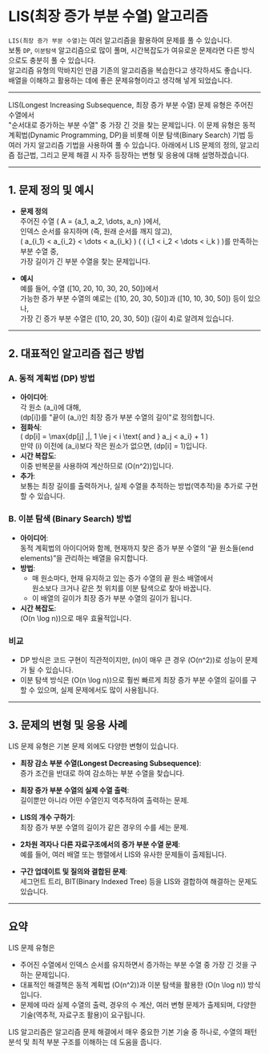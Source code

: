 # LIS(최장 증가 부분 수열) 알고리즘
`LIS(최장 증가 부분 수열)`는 여러 알고리즘을 활용하여 문제를 풀 수 있습니다.<br>
보통 `DP`, `이분탐색` 알고리즘으로 많이 풀며, 시간복잡도가 여유로운 문제라면 다른 방식으로도 충분히 풀 수 있습니다.<br>
알고리즘 유형의 막바지인 만큼 기존의 알고리즘을 복습한다고 생각하셔도 좋습니다.<br>
배열을 이해하고 활용하는 데에 좋은 문제유형이라고 생각해 넣게 되었습니다.<br>


---

LIS(Longest Increasing Subsequence, 최장 증가 부분 수열) 문제 유형은 주어진 수열에서  
"순서대로 증가하는 부분 수열" 중 가장 긴 것을 찾는 문제입니다. 이 문제 유형은 동적 계획법(Dynamic Programming, DP)을 비롯해 이분 탐색(Binary Search) 기법 등 여러 가지 알고리즘 기법을 사용하여 풀 수 있습니다. 아래에서 LIS 문제의 정의, 알고리즘 접근법, 그리고 문제 해결 시 자주 등장하는 변형 및 응용에 대해 설명하겠습니다.

---

## 1. 문제 정의 및 예시

- **문제 정의**  
  주어진 수열 \( A = \{a_1, a_2, \dots, a_n\} \)에서,  
  인덱스 순서를 유지하며 (즉, 원래 순서를 깨지 않고),  
  \( a_{i_1} < a_{i_2} < \dots < a_{i_k} \) ( \( i_1 < i_2 < \dots < i_k \) )를 만족하는 부분 수열 중,  
  가장 길이가 긴 부분 수열을 찾는 문제입니다.

- **예시**  
  예를 들어, 수열 \([10, 20, 10, 30, 20, 50]\)에서  
  가능한 증가 부분 수열의 예로는 \([10, 20, 30, 50]\)과 \([10, 10, 30, 50]\) 등이 있으나,  
  가장 긴 증가 부분 수열은 \([10, 20, 30, 50]\) (길이 4)로 알려져 있습니다.

---

## 2. 대표적인 알고리즘 접근 방법

### A. 동적 계획법 (DP) 방법
- **아이디어**:  
  각 원소 \(a_i\)에 대해,  
  \(dp[i]\)를 "끝이 \(a_i\)인 최장 증가 부분 수열의 길이"로 정의합니다.
- **점화식**:  
  \( dp[i] = \max\{dp[j] \,|\, 1 \le j < i \text{ and } a_j < a_i\} + 1 \)  
  만약 \(i\) 이전에 \(a_i\)보다 작은 원소가 없으면, \(dp[i] = 1\)입니다.
- **시간 복잡도**:  
  이중 반복문을 사용하여 계산하므로 \(O(n^2)\)입니다.
- **추가**:  
  보통는 최장 길이를 출력하거나, 실제 수열을 추적하는 방법(역추적)을 추가로 구현할 수 있습니다.

### B. 이분 탐색 (Binary Search) 방법
- **아이디어**:  
  동적 계획법의 아이디어와 함께, 현재까지 찾은 증가 부분 수열의 “끝 원소들(end elements)”을 관리하는 배열을 유지합니다.
- **방법**:  
  - 매 원소마다, 현재 유지하고 있는 증가 수열의 끝 원소 배열에서  
    원소보다 크거나 같은 첫 위치를 이분 탐색으로 찾아 바꿉니다.
  - 이 배열의 길이가 최장 증가 부분 수열의 길이가 됩니다.
- **시간 복잡도**:  
  \(O(n \log n)\)으로 매우 효율적입니다.

### 비교  
- DP 방식은 코드 구현이 직관적이지만, \(n\)이 매우 큰 경우 \(O(n^2)\)로 성능이 문제가 될 수 있습니다.
- 이분 탐색 방식은 \(O(n \log n)\)으로 훨씬 빠르게 최장 증가 부분 수열의 길이를 구할 수 있으며, 실제 문제에서도 많이 사용됩니다.

---

## 3. 문제의 변형 및 응용 사례

LIS 문제 유형은 기본 문제 외에도 다양한 변형이 있습니다.

- **최장 감소 부분 수열(Longest Decreasing Subsequence)**:  
  증가 조건을 반대로 하여 감소하는 부분 수열을 찾습니다.

- **최장 증가 부분 수열의 실제 수열 출력**:  
  길이뿐만 아니라 어떤 수열인지 역추적하여 출력하는 문제.
  
- **LIS의 개수 구하기**:  
  최장 증가 부분 수열의 길이가 같은 경우의 수를 세는 문제.
  
- **2차원 격자나 다른 자료구조에서의 증가 부분 수열 문제**:  
  예를 들어, 여러 배열 또는 행렬에서 LIS와 유사한 문제들이 출제됩니다.

- **구간 업데이트 및 질의와 결합된 문제**:  
  세그먼트 트리, BIT(Binary Indexed Tree) 등을 LIS와 결합하여 해결하는 문제도 있습니다.

---

## 요약

LIS 문제 유형은  
- 주어진 수열에서 인덱스 순서를 유지하면서 증가하는 부분 수열 중 가장 긴 것을 구하는 문제입니다.
- 대표적인 해결책은 동적 계획법 \(O(n^2)\)과 이분 탐색을 활용한 \(O(n \log n)\) 방식입니다.
- 문제에 따라 실제 수열의 출력, 경우의 수 계산, 여러 변형 문제가 출제되며, 다양한 기술(역추적, 자료구조 활용)이 요구됩니다.

LIS 알고리즘은 알고리즘 문제 해결에서 매우 중요한 기본 기술 중 하나로, 수열의 패턴 분석 및 최적 부분 구조를 이해하는 데 도움을 줍니다.